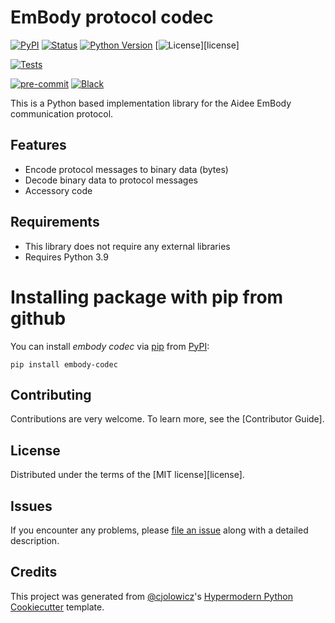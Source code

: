 # EmBody protocol codec

[![PyPI](https://img.shields.io/pypi/v/embody-codec.svg)][pypi_]
[![Status](https://img.shields.io/pypi/status/embody-codec.svg)][status]
[![Python Version](https://img.shields.io/pypi/pyversions/embody-codec)][python version]
[![License](https://img.shields.io/pypi/l/embody-codec)][license]

[![Tests](https://github.com/aidee-health/embody-codec/workflows/Tests/badge.svg)][tests]

[![pre-commit](https://img.shields.io/badge/pre--commit-enabled-brightgreen?logo=pre-commit&logoColor=white)][pre-commit]
[![Black](https://img.shields.io/badge/code%20style-black-000000.svg)][black]

[pypi_]: https://pypi.org/project/embody-codec/
[status]: https://pypi.org/project/embody-codec/
[python version]: https://pypi.org/project/embody-codec
[tests]: https://github.com/aidee-health/embody-codec/actions?workflow=Tests
[pre-commit]: https://github.com/pre-commit/pre-commit
[black]: https://github.com/psf/black

This is a Python based implementation library for the Aidee EmBody communication protocol.

## Features

- Encode protocol messages to binary data (bytes)
- Decode binary data to protocol messages
- Accessory code

## Requirements

- This library does not require any external libraries
- Requires Python 3.9

# Installing package with pip from github

You can install _embody codec_ via [pip] from [PyPI]:

```console
pip install embody-codec
```

## Contributing

Contributions are very welcome. To learn more, see the [Contributor Guide].

## License

Distributed under the terms of the [MIT license][license].

## Issues

If you encounter any problems,
please [file an issue] along with a detailed description.

## Credits

This project was generated from [@cjolowicz]'s [Hypermodern Python Cookiecutter] template.

[@cjolowicz]: https://github.com/cjolowicz
[pypi]: https://pypi.org/
[hypermodern python cookiecutter]: https://github.com/cjolowicz/cookiecutter-hypermodern-python
[file an issue]: https://github.com/espenwest/hypermodern-python/issues
[pip]: https://pip.pypa.io/
